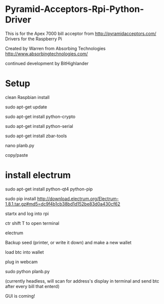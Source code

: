 Pyramid-Acceptors-Rpi-Python-Driver
===================================

This is for the Apex 7000 bill acceptor from http://pyramidacceptors.com/ Drivers for the Raspberry Pi

Created by 
Warren from Absorbing Technologies http://www.absorbingtechnologies.com/

continued development by BitHighlander

Setup
===================

clean Raspbian install

sudo apt-get update

sudo apt-get install python-crypto

sudo apt-get install python-serial

sudo apt-get install zbar-tools


nano planb.py

copy/paste


install electrum
=================

sudo apt-get install python-qt4 python-pip

sudo pip install http://download.electrum.org/Electrum-1.8.1.tar.gz#md5=dc9f4b1cb38bd1d152be83d0a430cf62

startx and log into rpi

ctr shift T to open terminal

electrum

Backup seed (printer, or write it down) and make a new wallet

load btc into wallet

plug in webcam

sudo python planb.py

(currently headless, will scan for address's display in terminal and send btc after every bill that enterd) 

GUI is coming! 
